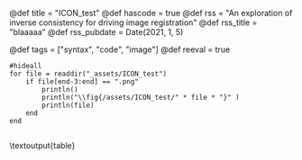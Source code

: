 

@def title = "ICON_test"
@def hascode = true
@def rss = "An exploration of inverse consistency for driving image registration"
@def rss_title = "blaaaaa"
@def rss_pubdate = Date(2021, 1, 5)

@def tags = ["syntax", "code", "image"]
@def reeval = true

```julia:table
#hideall
for file = readdir("_assets/ICON_test")
	if file[end-3:end] == ".png"
		println()
		println("\\fig{/assets/ICON_test/" * file * "}" )
		println(file)
	end
end
	
```


\textoutput{table}


